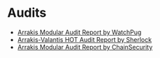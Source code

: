 # Audits

- [Arrakis Modular Audit Report by WatchPug](https://github.com/ArrakisFinance/arrakis-modular/blob/main/audit/Arrakis_Modular_Audit_Report_by_WatchPug.pdf)
- [Arrakis-Valantis HOT Audit Report by Sherlock](https://github.com/ArrakisFinance/arrakis-modular/blob/main/audit/Arrakis_Valantis_SOT_Audit_Audit_Report.pdf)
- [Arrakis Modular Audit Report by ChainSecurity](https://github.com/ArrakisFinance/arrakis-modular/blob/main/audit/ChainSecurity_Spacing_Guild_Arrakis_Modular_audit.pdf)
